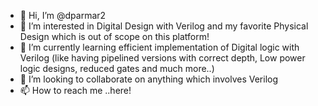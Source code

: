 - 👋 Hi, I’m @dparmar2
- 👀 I’m interested in Digital Design with Verilog and my favorite Physical Design which is out of scope on this platform!
- 🌱 I’m currently learning efficient implementation of Digital logic with Verilog (like having pipelined versions with correct depth, Low power logic designs, reduced gates and much more..)
- 💞️ I’m looking to collaborate on anything which involves Verilog
- 📫 How to reach me ..here!


